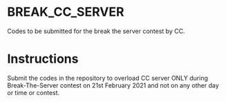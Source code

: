 # BREAK_CC_SERVER
Codes to be submitted for the break the server contest by CC.

# Instructions
Submit the codes in the repository to overload CC server ONLY during Break-The-Server contest on 21st February 2021 and not on any other day or time or contest.
